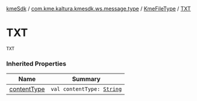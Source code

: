 [kmeSdk](../../index.md) / [com.kme.kaltura.kmesdk.ws.message.type](../index.md) / [KmeFileType](index.md) / [TXT](./-t-x-t.md)

# TXT

`TXT`

### Inherited Properties

| Name | Summary |
|---|---|
| [contentType](content-type.md) | `val contentType: `[`String`](https://kotlinlang.org/api/latest/jvm/stdlib/kotlin/-string/index.html) |

